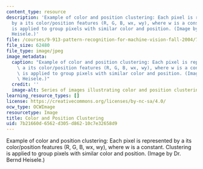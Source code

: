 ```yaml
---
content_type: resource
description: 'Example of color and position clustering: Each pixel is represented
  by a its color/position features (R, G, B, wx, wy), where w is a constant. Clustering
  is applied to group pixels with similar color and position. (Image by Dr. Bernd
  Heisele.)'
file: /courses/9-913-pattern-recognition-for-machine-vision-fall-2004/7b21660d6562d305d86210c7e32658d9_9-913f04.jpg
file_size: 62480
file_type: image/jpeg
image_metadata:
  caption: "Example of color and position clustering: Each pixel is represented by\
    \ a its color/position features (R, G, B, wx, wy), where w is a constant. Clustering\
    \ is applied to group pixels with similar color and position. (Image\_by Dr. Bernd\
    \ Heisele.)"
  credit: ''
  image-alt: Series of images illustrating color and position clustering.
learning_resource_types: []
license: https://creativecommons.org/licenses/by-nc-sa/4.0/
ocw_type: OCWImage
resourcetype: Image
title: Color and Position Clustering
uid: 7b21660d-6562-d305-d862-10c7e32658d9
---
```

Example of color and position clustering: Each pixel is represented by a its color/position features (R, G, B, wx, wy), where w is a constant. Clustering is applied to group pixels with similar color and position. (Image by Dr. Bernd Heisele.)